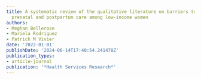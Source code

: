 ```yaml
---
title: A systematic review of the qualitative literature on barriers to high‐quality
  prenatal and postpartum care among low‐income women
authors:
- Meghan Bellerose
- Mariela Rodriguez
- Patrick M Vivier
date: '2022-01-01'
publishDate: '2024-06-14T17:40:54.241478Z'
publication_types:
- article-journal
publication: '*Health Services Research*'
---
```

